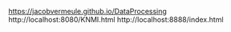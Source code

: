 
https://jacobvermeule.github.io/DataProcessing
http://localhost:8080/KNMI.html
http://localhost:8888/index.html
